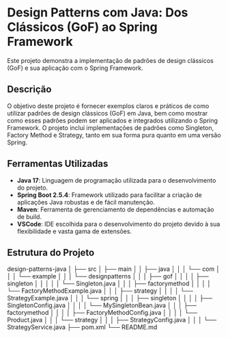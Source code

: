 # Design Patterns com Java: Dos Clássicos (GoF) ao Spring Framework

Este projeto demonstra a implementação de padrões de design clássicos (GoF) e sua aplicação com o Spring Framework.

## Descrição

O objetivo deste projeto é fornecer exemplos claros e práticos de como utilizar padrões de design clássicos (GoF) em Java, bem como mostrar como esses padrões podem ser aplicados e integrados utilizando o Spring Framework. O projeto inclui implementações de padrões como Singleton, Factory Method e Strategy, tanto em sua forma pura quanto em uma versão Spring.

## Ferramentas Utilizadas

- **Java 17**: Linguagem de programação utilizada para o desenvolvimento do projeto.
- **Spring Boot 2.5.4**: Framework utilizado para facilitar a criação de aplicações Java robustas e de fácil manutenção.
- **Maven**: Ferramenta de gerenciamento de dependências e automação de build.
- **VSCode**: IDE escolhida para o desenvolvimento do projeto devido à sua flexibilidade e vasta gama de extensões.

## Estrutura do Projeto

design-patterns-java
│
├── src
│ ├── main
│ │ ├── java
│ │ │ └── com
│ │ │ └── example
│ │ │ └── designpatterns
│ │ │ ├── gof
│ │ │ │ ├── singleton
│ │ │ │ │ └── Singleton.java
│ │ │ ├── factorymethod
│ │ │ │ └── FactoryMethodExample.java
│ │ │ ├── strategy
│ │ │ │ └── StrategyExample.java
│ │ │ └── spring
│ │ │ ├── singleton
│ │ │ │ ├── SingletonConfig.java
│ │ │ │ └── MySingletonBean.java
│ │ │ ├── factorymethod
│ │ │ │ ├── FactoryMethodConfig.java
│ │ │ │ └── Product.java
│ │ │ └── strategy
│ │ │ ├── StrategyConfig.java
│ │ │ └── StrategyService.java
├── pom.xml
└── README.md

